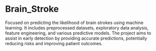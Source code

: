 # Brain_Stroke
Focused on predicting the likelihood of brain strokes using machine learning. It includes preprocessed datasets, exploratory data analysis, feature engineering, and various predictive models. The project aims to assist in early detection by providing accurate predictions, potentially reducing risks and improving patient outcomes.
